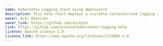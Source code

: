 ```yaml
---
name: Kubernetes Logging stack using Opensearch
description: This helm chart deploys a scalable containerized logging stack with the main purpose of enabling log observability for kubernetes applications featuring in-cluster managed Opensearch. Depending on the desired use cases, the deployment may take various configurations. From a single node setup usable for a local development up to scaled multi nodes opensearch deployments suitable for production environments. Multiple componets are deployed in the scaled setup. Among those are different Opensearch nodes (coordination, data and master types), kafka broker(s) and fluentd(s), where each of those can be both horizontally and vertically scaled depending on the load and replication demands.
owner: Niki Dokovski
owner_link: https://github.com/nickytd
link: https://github.com/nickytd/kubernetes-logging-helm
license: Apache License 2.0
license_link: https://www.apache.org/licenses/LICENSE-2.0
---
```

